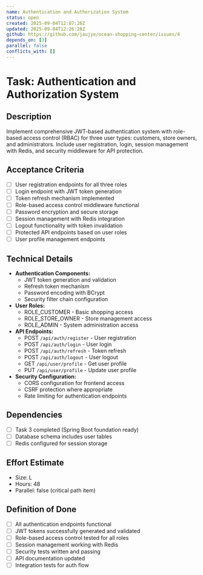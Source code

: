 ```yaml
---
name: Authentication and Authorization System
status: open
created: 2025-09-04T12:07:26Z
updated: 2025-09-04T12:26:28Z
github: https://github.com/jaujye/ocean-shopping-center/issues/4
depends_on: [3]
parallel: false
conflicts_with: []
---
```


# Task: Authentication and Authorization System

## Description
Implement comprehensive JWT-based authentication system with role-based access control (RBAC) for three user types: customers, store owners, and administrators. Include user registration, login, session management with Redis, and security middleware for API protection.

## Acceptance Criteria
- [ ] User registration endpoints for all three roles
- [ ] Login endpoint with JWT token generation
- [ ] Token refresh mechanism implemented
- [ ] Role-based access control middleware functional
- [ ] Password encryption and secure storage
- [ ] Session management with Redis integration
- [ ] Logout functionality with token invalidation
- [ ] Protected API endpoints based on user roles
- [ ] User profile management endpoints

## Technical Details
- **Authentication Components:**
  - JWT token generation and validation
  - Refresh token mechanism
  - Password encoding with BCrypt
  - Security filter chain configuration
- **User Roles:**
  - ROLE_CUSTOMER - Basic shopping access
  - ROLE_STORE_OWNER - Store management access
  - ROLE_ADMIN - System administration access
- **API Endpoints:**
  - POST `/api/auth/register` - User registration
  - POST `/api/auth/login` - User login
  - POST `/api/auth/refresh` - Token refresh
  - POST `/api/auth/logout` - User logout
  - GET `/api/user/profile` - Get user profile
  - PUT `/api/user/profile` - Update user profile
- **Security Configuration:**
  - CORS configuration for frontend access
  - CSRF protection where appropriate
  - Rate limiting for authentication endpoints

## Dependencies
- [ ] Task 3 completed (Spring Boot foundation ready)
- [ ] Database schema includes user tables
- [ ] Redis configured for session storage

## Effort Estimate
- Size: L
- Hours: 48
- Parallel: false (critical path item)

## Definition of Done
- [ ] All authentication endpoints functional
- [ ] JWT tokens successfully generated and validated
- [ ] Role-based access control tested for all roles
- [ ] Session management working with Redis
- [ ] Security tests written and passing
- [ ] API documentation updated
- [ ] Integration tests for auth flow
